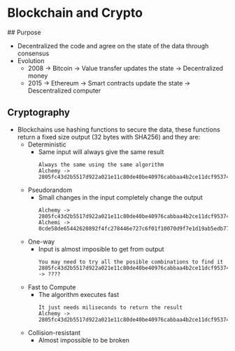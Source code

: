 # Blockchain and Crypto

## Purpose

-   Decentralized the code and agree on the state of the data through consensus
-   Evolution
    -   2008 -> Bitcoin -> Value transfer updates the state -> Decentralized money
    -   2015 -> Ethereum -> Smart contracts update the state -> Descentralized computer

## Cryptography

-   Blockchains use hashing functions to secure the data, these functions return a fixed size output (32 bytes with SHA256) and they are:
    -   Deterministic
        -   Same input will always give the same result
            ```
            Always the same using the same algorithm
            Alchemy -> 2805fc43d2b5517d922a021e11c80de40be40976cabbaa4b2ce11dcf9537490a
            ```
    -   Pseudorandom
        -   Small changes in the input completely change the output
            ```
            Alchemy -> 2805fc43d2b5517d922a021e11c80de40be40976cabbaa4b2ce11dcf9537490a
            Alchemi -> 0cde58de65442620892f4fc278446e727c6f01f10070d9f7e1d19ab5edb7733d
            ```
    -   One-way
        -   Input is almost imposible to get from output
            ```
            You may need to try all the posible combinations to find it
            2805fc43d2b5517d922a021e11c80de40be40976cabbaa4b2ce11dcf9537490a -> ????
            ```
    -   Fast to Compute
        -   The algorithm executes fast
            ```
            It just needs miliseconds to return the result
            Alchemy -> 2805fc43d2b5517d922a021e11c80de40be40976cabbaa4b2ce11dcf9537490a
            ```
    -   Collision-resistant
        -   Almost impossible to be broken
